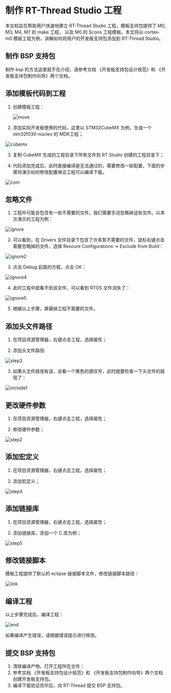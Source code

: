 # 制作 RT-Thread Studio 工程

本文档旨在帮助用户快速地建立 RT-Thread Studio 工程，模板支持包提供了 M0, M3, M4, M7 的 make 工程， 以及 M0 的 Scons 工程模板。本文将以 cortex-m0 模板工程为例，讲解如何将用户的开发板支持包添加到 RT-Thread Studio。

## 制作 BSP 支持包

制作 bsp 的方法这里就不在介绍，请参考文档 《开发板支持包设计规范》和 《开发板支持包制作向导》两个文档。

## 添加模板代码到工程

1. 创建模板工程：

   ![move](figures/step2.png)
2. 添加实际开发板使用的代码，这里以 STM32CubeMX 为例，生成一个 stm32f030-nucleo 的 MDK工程；

![cubemx](figures/step1.png)


3. 复制 CubeMX 生成的工程目录下所有文件到 RT Studio 创建的工程目录下；


4. 代码添加完成后，此时直接编译是无法通过的，需要修改一些配置，下面的步骤将演示如何修改配置保证工程可以编译下载。

![com](figures/step5.png)

## 忽略文件

1. 工程中可能会包含有一些不需要的文件，我们需要手动忽略掉这些文件。以本次演示的工程为例：

![ignore](figures/step6.png)

2. 可以看到，在 Drivers 文件目录下包含了许多暂不需要的文件，鼠标右键点击需要忽略掉的文件，选择 Resoure Configurations -> Exclude from Build：

![ignore2](figures/step7.png)

3. 点击 Debug 前面的方框，点击 OK：

![ignore4](figures/step8.png)

4. 此时工程中就看不到该文件，可以看到 RTOS 文件消失了：

![ignore5](figures/step9.png)

5. 根据以上步骤，屏蔽掉工程不需要的文件。

## 添加头文件路径

1. 在项目资源管理器，右键点击工程，选择属性；

2. 添加头文件路径:

![step3](figures/step10.png)

3. 如果头文件路径有误，会看一个黄色的感叹号，此时就要检查一下头文件的路径了：

![include1](figures/step11.png)


## 更改硬件参数

1. 在项目资源管理器，右键点击工程，选择属性；

2. 修改硬件参数；

![step2](figures/step12.png)

## 添加宏定义

1. 在项目资源管理器，右键点击工程，选择属性；

2. 添加宏定义；

![step4](figures/step13.png)

## 添加链接库

1. 在项目资源管理器，右键点击工程，选择属性；

2. 添加链接库，添加一个 C 库为例；

![step5](figures/step14.png)

## 修改链接脚本

模板工程提供了默认的 eclipse 链接脚本文件，修改链接脚本路径：

![link](figures/step15.png)

## 编译工程

以上步骤完成后，编译工程：

![end](figures/step16.png)

如果编译产生错误，请根据错误提示进行修改。

## 提交 BSP 支持包

1. 清除编译产物，打开工程所在文件：
2. 参考文档 《开发板支持包设计规范》和 《开发板支持包制作向导》两个文档创建开发板支持包。
3. 编译下载验证完毕后，向 RT-Thread 提交 BSP 支持包。 

